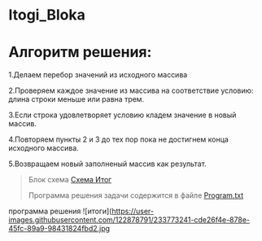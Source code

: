 # Itogi_Bloka
# Алгоритм решения:

1.Делаем перебор значений из исходного массива

2.Проверяем каждое значение из массива на соответствие условию: длина строки меньше или равна трем.

3.Если строка удовлетворяет условию кладем значение в новый массив.

4.Повторяем пункты 2 и 3 до тех пор пока не достигнем конца исходного массива.

5.Возвращаем новый заполненый массив как результат.

> Блок схема [Схема Итог](https://user-images.githubusercontent.com/122878791/233771943-5e8c80da-3cb5-4a2a-a5c9-9b0efa7212cd.jpg)
> 
> Программа решения задачи содержится в файле [Program.txt](https://github.com/Sofia-Lugano/Itogi_Bloka/files/11300640/Program.tx)

программа решения ![итоги](https://user-images.githubusercontent.com/122878791/233773241-cde26f4e-878e-45fc-89a9-98431824fbd2.jpg
